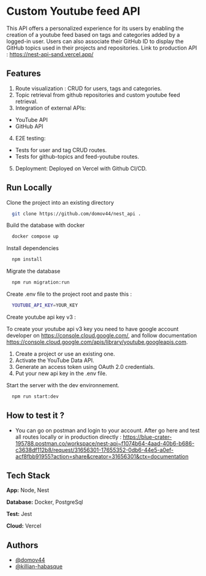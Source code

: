 # Custom Youtube feed API

This API offers a personalized experience for its users by enabling the creation of a youtube feed based on tags and categories added by a logged-in user. Users can also associate their GitHub ID to display the GitHub topics used in their projects and repositories.
Link to production API : https://nest-api-sand.vercel.app/


## Features
1. Route visualization : CRUD for users, tags and categories. 
2. Topic retrieval from github repositories and custom youtube feed retrieval.
3. Integration of external APIs:
- YouTube API
- GitHub API
4. E2E testing:
- Tests for user and tag CRUD routes.
- Tests for github-topics and feed-youtube routes.
5. Deployment: Deployed on Vercel with Github CI/CD.

## Run Locally

Clone the project into an existing directory

```bash
  git clone https://github.com/domov44/nest_api .
```

Build the database with docker

```bash
  docker compose up
```

Install dependencies

```bash
  npm install 
```

Migrate the database

```bash
  npm run migration:run  
```

Create .env file to the project root and paste this :

```bash
  YOUTUBE_API_KEY=YOUR_KEY
```
Create youtube api key v3 :

To create your youtube api v3 key you need to have google account developer on https://console.cloud.google.com/, and follow documentation https://console.cloud.google.com/apis/library/youtube.googleapis.com.

1. Create a project or use an existing one.
2. Activate the YouTube Data API.
3. Generate an access token using OAuth 2.0 credentials.
4. Put your new api key in the .env file.

Start the server with the dev environnement.

```bash
  npm run start:dev
```

## How to test it ?

- You can go on postman and login to your account. After go here and test all routes locally or in production directly : https://blue-crater-195788.postman.co/workspace/nest-api~f1074b64-4aad-40b6-b686-c3638df112b8/request/31656301-17655352-0db6-44e5-a0ef-acf8fbb91955?action=share&creator=31656301&ctx=documentation


## Tech Stack

**App:** Node, Nest

**Database:** Docker, PostgreSql

**Test:** Jest

**Cloud:** Vercel


## Authors

- [@domov44](https://github.com/domov44)
- [@killian-habasque](https://github.com/killian-habasque)
